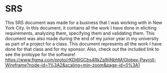 # SRS
This SRS document was made for a business that I was working with in New York City. In this document, it contains all the work I have done in eliciting requirements, analyzing
them, specifying them and validating them. This document was also made during the end of my junior year in my university as part of a project for a class. This document represents all the work I have done for that class and for my sponsor. Also, check out the included link to see the protoype for the software! https://www.figma.com/proto/rKDi6IGCbs4RkZa9jiNbhM/Globex-Payroll-Wireframe?node-id=1%3A2&scaling=min-zoom&page-id=0%3A1

